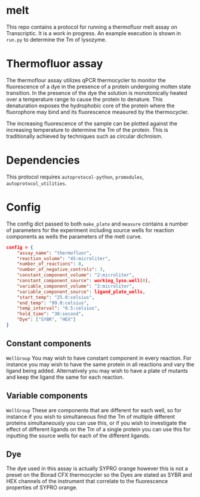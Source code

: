# melt
This repo contains a protocol for running a thermofluor melt assay on Transcriptic. It is a work in progress. An example execution is shown in `run.py` to determine the Tm of lysozyme.

# Thermofluor assay
The thermoflour assay utilizes qPCR thermocycler to monitor the fluorescence of a dye in the presence of a protein undergoing molten state transition. In the presence of the dye the solution is monotonically heated over a temperature range to cause the protein to denature. This denaturation exposes the hydrophobic core of the protein where the fluorophore may bind and its fluorescence measured by the thermocycler.

The increasing fluorescence of the sample can be plotted against the increasing temperature to determine the Tm of the protein. This is traditionally achieved by techniques such as circular dichroism.

# Dependencies
This protocol requires `autoprotocol-python`, `promodules`, `autoprotocol_utilities`.

# Config

The config dict passed to both `make_plate` and `measure` contains a number of parameters for the experiment including source wells for reaction components as wells the parameters of the melt curve.

```json
config = {
    "assay_name": "thermofluor",
    "reaction_volume": "45:microliter",
    "number_of_reactions": 8,
    "number_of_negative_controls": 3,
    "constant_component_volume": "2:microliter",
    "constant_component_source": working_lyso.well(0),
    "variable_component_volume": "2:microliter",
    "variable_component_source": ligand_plate_wells,
    "start_temp": "25.0:celsius",
    "end_temp": "99.0:celsius",
    "temp_interval": "0.5:celsius",
    "hold_time": "30:second",
    "Dye": ["SYBR", "HEX"]
}
```
## Constant components
`WellGroup`
You may wish to have  constant component in every reaction. For instance you may wish to have the same protein in all reactions and vary the ligand being added. Alternatively you may wish to have a plate of mutants and keep the ligand the same for each reaction.

## Variable components
`WellGroup`
These are components that are different for each well, so for instance if you wish to simultaneous find the Tm of multiple different proteins simultaneously you can use this, or if you wish to investigate the effect of different ligands on the Tm of a single protein you can use this for inputting the source wells for each of the different ligands.

## Dye
The dye used in this assay is actually SYPRO orange however this is not a preset on the Biorad CFX thermocycler so the Dyes are stated as SYBR and HEX channels of the instrument that correlate to the fluorescence properties of SYPRO orange.
